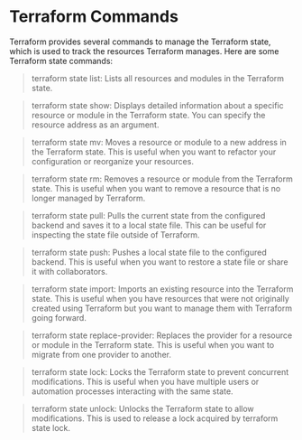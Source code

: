 # Terraform Commands

Terraform provides several commands to manage the Terraform state, which is used to track the resources Terraform manages. Here are some Terraform state commands:


> terraform state list: Lists all resources and modules in the Terraform state.


> terraform state show: Displays detailed information about a specific resource or module in the Terraform state. You can specify the resource address as an argument.


> terraform state mv: Moves a resource or module to a new address in the Terraform state. This is useful when you want to refactor your configuration or reorganize your resources.


> terraform state rm: Removes a resource or module from the Terraform state. This is useful when you want to remove a resource that is no longer managed by Terraform.


> terraform state pull: Pulls the current state from the configured backend and saves it to a local state file. This can be useful for inspecting the state file outside of Terraform.


> terraform state push: Pushes a local state file to the configured backend. This is useful when you want to restore a state file or share it with collaborators.


> terraform state import: Imports an existing resource into the Terraform state. This is useful when you have resources that were not originally created using Terraform but you want to manage them with Terraform going forward.


> terraform state replace-provider: Replaces the provider for a resource or module in the Terraform state. This is useful when you want to migrate from one provider to another.


> terraform state lock: Locks the Terraform state to prevent concurrent modifications. This is useful when you have multiple users or automation processes interacting with the same state.


> terraform state unlock: Unlocks the Terraform state to allow modifications. This is used to release a lock acquired by terraform state lock.


